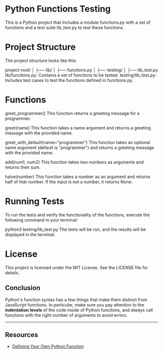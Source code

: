 # Python Functions Testing

This is a Python project that includes a module functions.py with a set of functions and a test suite lib_test.py to test these functions.

# Project Structure

The project structure looks like this:

project-root/
│
├── lib/
│ ├── functions.py
│
├── testing/
│ ├── lib_test.py
lib/functions.py: Contains a set of functions to be tested.
testing/lib_test.py: Includes test cases to test the functions defined in functions.py.

# Functions

greet_programmer()
This function returns a greeting message for a programmer.

greet(name)
This function takes a name argument and returns a greeting message with the provided name.

greet_with_default(name="programmer")
This function takes an optional name argument (default is "programmer") and returns a greeting message with the provided name.

add(num1, num2)
This function takes two numbers as arguments and returns their sum.

halve(number)
This function takes a number as an argument and returns half of that number. If the input is not a number, it returns None.

# Running Tests

To run the tests and verify the functionality of the functions, execute the following command in your terminal:

python3 testing/lib_test.py
The tests will be run, and the results will be displayed in the terminal.

# License

This project is licensed under the MIT License. See the LICENSE file for details.

## Conclusion

Python's function syntax has a few things that make them distinct from JavaScript
functions. In particular, make sure you pay attention to the **indentation**
**levels** of the code inside of Python functions, and always call functions with
the right number of arguments to avoid errors.

***

## Resources

- [Defining Your Own Python Function](https://realpython.com/defining-your-own-python-function/)
